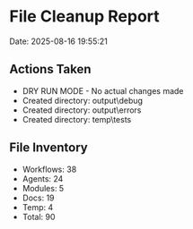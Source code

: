 # File Cleanup Report
Date: 2025-08-16 19:55:21

## Actions Taken
- DRY RUN MODE - No actual changes made
- Created directory: output\debug
- Created directory: output\errors
- Created directory: temp\tests

## File Inventory
- Workflows: 38
- Agents: 24
- Modules: 5
- Docs: 19
- Temp: 4
- Total: 90

